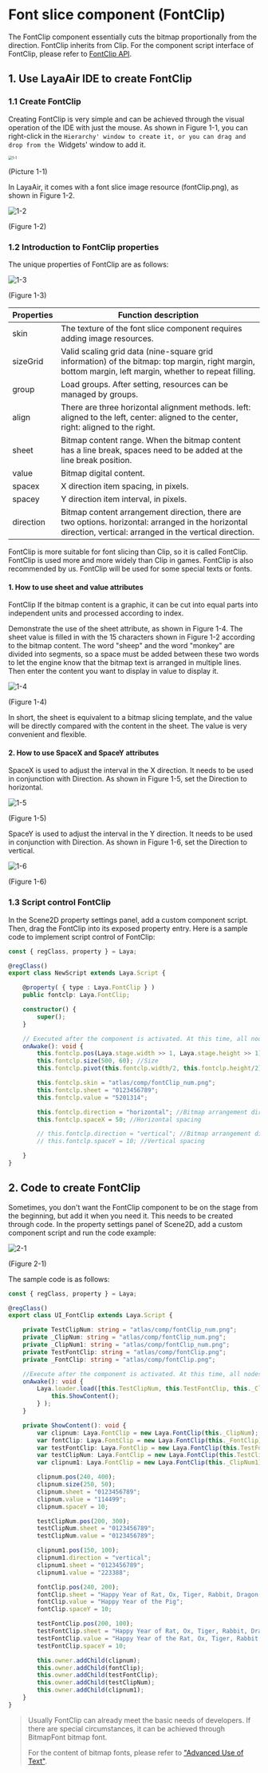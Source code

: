 # Font slice component (FontClip)

The FontClip component essentially cuts the bitmap proportionally from the direction. FontClip inherits from Clip. For the component script interface of FontClip, please refer to [FontClip API](https://layaair.com/3.x/api/Chinese/index.html?version=3.0.0&type=2D&category=UI&class=laya.ui.FontClip).



## 1. Use LayaAir IDE to create FontClip

### 1.1 Create FontClip

Creating FontClip is very simple and can be achieved through the visual operation of the IDE with just the mouse. As shown in Figure 1-1, you can right-click in the `Hierarchy' window to create it, or you can drag and drop from the `Widgets' window to add it.

<img src="img/1-1.png" alt="1-1" style="zoom: 50%;" />

(Picture 1-1)

In LayaAir, it comes with a font slice image resource (fontClip.png), as shown in Figure 1-2.

![1-2](img/1-2.png)

(Figure 1-2)



### 1.2 Introduction to FontClip properties

The unique properties of FontClip are as follows:

![1-3](img/1-3.png)

(Figure 1-3)

| Properties	| Function description	|
| --------- | ------------------------------------------------------------ |
| skin  	| The texture of the font slice component requires adding image resources.	|
| sizeGrid | Valid scaling grid data (nine-square grid information) of the bitmap: top margin, right margin, bottom margin, left margin, whether to repeat filling. |
| group 	| Load groups. After setting, resources can be managed by groups.	|
| align 	| There are three horizontal alignment methods. left: aligned to the left, center: aligned to the center, right: aligned to the right. |
| sheet 	| Bitmap content range. When the bitmap content has a line break, spaces need to be added at the line break position. |
| value 	| Bitmap digital content.	|
| spacex	| X direction item spacing, in pixels.	|
| spacey	|Y direction item interval, in pixels.	|
| direction | Bitmap content arrangement direction, there are two options. horizontal: arranged in the horizontal direction, vertical: arranged in the vertical direction. |

FontClip is more suitable for font slicing than Clip, so it is called FontClip. FontClip is used more and more widely than Clip in games. FontClip is also recommended by us. FontClip will be used for some special texts or fonts.

#### 1. How to use sheet and value attributes

FontClip If the bitmap content is a graphic, it can be cut into equal parts into independent units and processed according to index.

Demonstrate the use of the sheet attribute, as shown in Figure 1-4. The sheet value is filled in with the 15 characters shown in Figure 1-2 according to the bitmap content. The word "sheep" and the word "monkey" are divided into segments, so a space must be added between these two words to let the engine know that the bitmap text is arranged in multiple lines. Then enter the content you want to display in value to display it.

![1-4](img/1-4.png)

(Figure 1-4)

In short, the sheet is equivalent to a bitmap slicing template, and the value will be directly compared with the content in the sheet. The value is very convenient and flexible.



#### 2. How to use SpaceX and SpaceY attributes

SpaceX is used to adjust the interval in the X direction. It needs to be used in conjunction with Direction. As shown in Figure 1-5, set the Direction to horizontal.

![1-5](img/1-5.png)

(Figure 1-5)

SpaceY is used to adjust the interval in the Y direction. It needs to be used in conjunction with Direction. As shown in Figure 1-6, set the Direction to vertical.

![1-6](img/1-6.png)

(Figure 1-6)



### 1.3 Script control FontClip

In the Scene2D property settings panel, add a custom component script. Then, drag the FontClip into its exposed property entry. Here is a sample code to implement script control of FontClip:

```typescript
const { regClass, property } = Laya;

@regClass()
export class NewScript extends Laya.Script {

	@property( { type : Laya.FontClip } )
	public fontclp: Laya.FontClip;

	constructor() {
    	super();
	}

	// Executed after the component is activated. At this time, all nodes and components have been created. This method is only executed once.
	onAwake(): void {
    	this.fontclp.pos(Laya.stage.width >> 1, Laya.stage.height >> 1); //Position
    	this.fontclp.size(500, 60); //Size
    	this.fontclp.pivot(this.fontclp.width/2, this.fontclp.height/2); //Pivot Point

    	this.fontclp.skin = "atlas/comp/fontClip_num.png";
    	this.fontclp.sheet = "0123456789";
    	this.fontclp.value = "5201314";

    	this.fontclp.direction = "horizontal"; //Bitmap arrangement direction
    	this.fontclp.spaceX = 50; //Horizontal spacing

    	// this.fontclp.direction = "vertical"; //Bitmap arrangement direction
    	// this.fontclp.spaceY = 10; //Vertical spacing

	}
}
```



## 2. Code to create FontClip

Sometimes, you don't want the FontClip component to be on the stage from the beginning, but add it when you need it. This needs to be created through code. In the property settings panel of Scene2D, add a custom component script and run the code example:

![2-1](img/2-1.png)

(Figure 2-1)

The sample code is as follows:

```typescript
const { regClass, property } = Laya;

@regClass()
export class UI_FontClip extends Laya.Script {

	private TestClipNum: string = "atlas/comp/fontClip_num.png";
	private _ClipNum: string = "atlas/comp/fontClip_num.png";
	private _ClipNum1: string = "atlas/comp/fontClip_num.png";
	private TestFontClip: string = "atlas/comp/fontClip.png";
	private _FontClip: string = "atlas/comp/fontClip.png";

	//Execute after the component is activated. At this time, all nodes and components have been created. This method is only executed once.
	onAwake(): void {
    	Laya.loader.load([this.TestClipNum, this.TestFontClip, this._ClipNum, this._FontClip, this._ClipNum1]).then( ()=>{
        	this.ShowContent();
    	} );
	}

	private ShowContent(): void {
    	var clipnum: Laya.FontClip = new Laya.FontClip(this._ClipNum);
    	var fontClip: Laya.FontClip = new Laya.FontClip(this._FontClip);
    	var testFontClip: Laya.FontClip = new Laya.FontClip(this.TestFontClip);
    	var testClipNum: Laya.FontClip = new Laya.FontClip(this.TestClipNum);
    	var clipnum1: Laya.FontClip = new Laya.FontClip(this._ClipNum1);

    	clipnum.pos(240, 400);
    	clipnum.size(250, 50);
    	clipnum.sheet = "0123456789";
    	clipnum.value = "114499";
    	clipnum.spaceY = 10;

    	testClipNum.pos(200, 300);
    	testClipNum.sheet = "0123456789";
    	testClipNum.value = "0123456789";

    	clipnum1.pos(150, 100);
    	clipnum1.direction = "vertical";
    	clipnum1.sheet = "0123456789";
    	clipnum1.value = "223388";

    	fontClip.pos(240, 200);
    	fontClip.sheet = "Happy Year of Rat, Ox, Tiger, Rabbit, Dragon, Snake, Horse and Goat, Monkey, Rooster, Dog and Pig";
    	fontClip.value = "Happy Year of the Pig";
    	fontClip.spaceY = 10;

    	testFontClip.pos(200, 100);
    	testFontClip.sheet = "Happy Year of Rat, Ox, Tiger, Rabbit, Dragon, Snake, Horse, Sheep, Monkey, Rooster, Dog and Pig";
    	testFontClip.value = "Happy Year of the Rat, Ox, Tiger, Rabbit, Dragon, Snake, Horse, Sheep, Monkey, Rooster, Dog and Pig";
    	testFontClip.spaceY = 10;

    	this.owner.addChild(clipnum);
    	this.owner.addChild(fontClip);
    	this.owner.addChild(testFontClip);
    	this.owner.addChild(testClipNum);
    	this.owner.addChild(clipnum1);
	}
}
```



> Usually FontClip can already meet the basic needs of developers. If there are special circumstances, it can be achieved through BitmapFont bitmap font.
>
> For the content of bitmap fonts, please refer to ["Advanced Use of Text"](../../../../2D/advanced/useText/readme.md).

